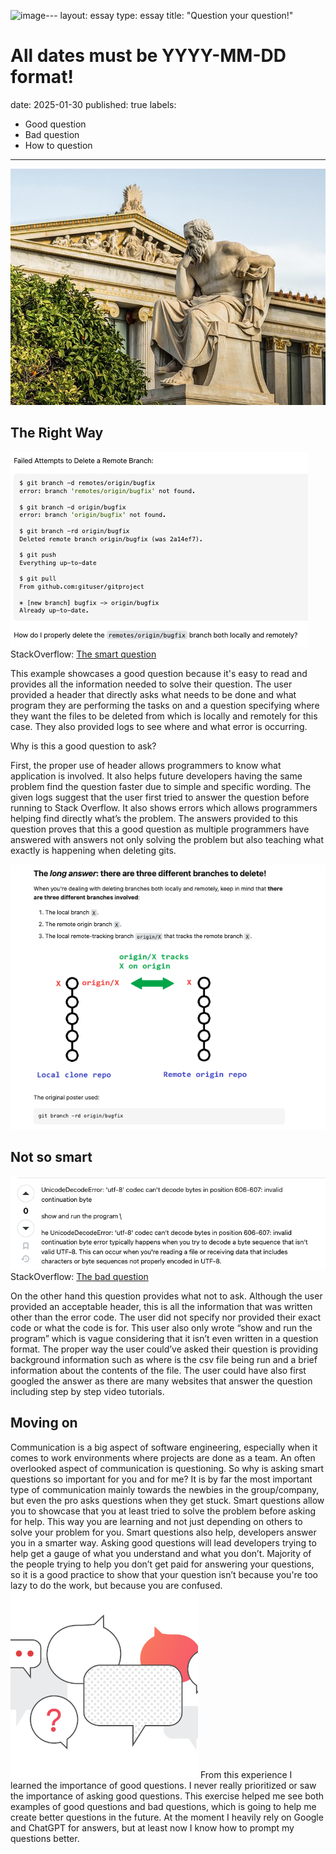 ![image](https://github.com/user-attachments/assets/57c1d866-d1eb-4366-a89c-8b75f87a63da)---
layout: essay
type: essay
title: "Question your question!"
# All dates must be YYYY-MM-DD format!
date: 2025-01-30
published: true
labels:
  - Good question
  - Bad question
  - How to question
---


<img src="https://github.com/dominic-isaac-molina/dominic-isaac-molina.github.io/blob/main/img/questioning%201.jpg?raw=true">


## The Right Way
<img src="https://github.com/dominic-isaac-molina/dominic-isaac-molina.github.io/blob/main/img/question1.png?raw=true">
StackOverflow: <a href="https://stackoverflow.com/questions/2003505/how-do-i-delete-a-git-branch-locally-and-remotely"><i class="large github icon "></i>The smart question</a>

This example showcases a good question because it's easy to read and provides all the information needed to solve their question. The user provided a header that directly asks what needs to be done and what program they are performing the tasks on and a question specifying where they want the files to be deleted from which is locally and remotely for this case. They also provided logs to see where and what error is occurring. 

Why is this a good question to ask? 

First, the proper use of header allows programmers to know what application is involved. It also helps future developers having the same problem find the question faster due to simple and specific wording. The given logs suggest that the user first tried to answer the question before running to Stack Overflow. It also shows errors which allows programmers helping find directly what’s the problem. The answers provided to this question proves that this a good question as multiple programmers have answered with answers not only solving the problem but also teaching what exactly is happening when deleting gits. 

<img src="https://github.com/dominic-isaac-molina/dominic-isaac-molina.github.io/blob/main/img/solution1.png?raw=true">

## Not so smart
<img src="https://github.com/dominic-isaac-molina/dominic-isaac-molina.github.io/blob/main/img/question2.png?raw=true">
StackOverflow: <a href="https://stackoverflow.com/questions/79401881/unicodedecodeerror-on-csv-file"><i class="large github icon "></i>The bad question</a>

On the other hand this question provides what not to ask. Although the user provided an acceptable header, this is all the information that was written other than the error code. The user did not specify nor provided their exact code or what the code is for. This user also only wrote “show and run the program” which is vague considering that it isn’t even written in a question format. The proper way the user could’ve asked their question is providing background information such as where is the csv file being run and a brief information about the contents of the file. The user could have also first googled the answer as there are many websites that answer the question including step by step video tutorials. 

## Moving on

Communication is a big aspect of software engineering, especially when it comes to work environments where projects are done as a team. An often overlooked aspect of communication is questioning. So why is asking smart questions so important for you and for me? It is by far the most important type of communication mainly towards the newbies in the group/company, but even the pro asks questions when they get stuck. Smart questions allow you to showcase that you at least tried to solve the problem before asking for help. This way you are learning and not just depending on others to solve your problem for you. Smart questions also help, developers answer you in a smarter way. Asking good questions will lead developers trying to help get a gauge of what you understand and what you don’t. Majority of the people trying to help you don’t get paid for answering your questions, so it is a good practice to show that your question isn’t because you're too lazy to do the work, but because you are confused. 
<img src="https://github.com/dominic-isaac-molina/dominic-isaac-molina.github.io/blob/main/img/%3F%3F.png?raw=true" width="300" height="300">
From this experience I learned the importance of good questions. I never really prioritized or saw the importance of asking good questions. This exercise helped me see both examples of good questions and bad questions, which is going to help me create better questions in the future. At the moment I heavily rely on Google and ChatGPT for answers, but at least now I know how to prompt my questions better.
